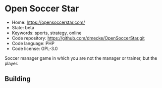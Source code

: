 # Open Soccer Star

- Home: https://opensoccerstar.com/
- State: beta
- Keywords: sports, strategy, online
- Code repository: https://github.com/dmecke/OpenSoccerStar.git
- Code language: PHP
- Code license: GPL-3.0

Soccer manager game in which you are not the manager or trainer, but the player.

## Building
